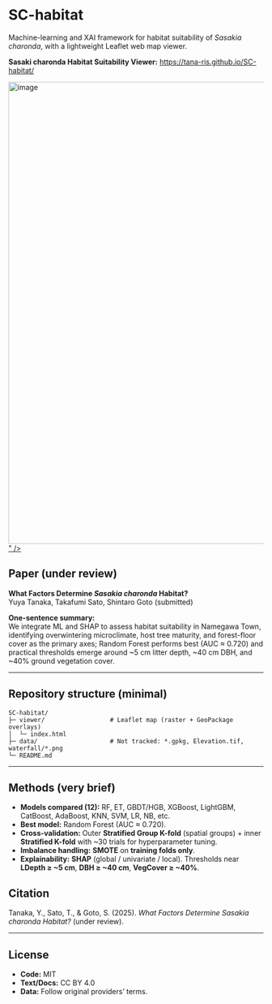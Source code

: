 
# SC-habitat
Machine-learning and XAI framework for habitat suitability of *Sasakia charonda*, with a lightweight Leaflet web map viewer.

**Sasaki charonda Habitat Suitability Viewer:** https://tana-ris.github.io/SC-habitat/

<a href="https://tana-ris.github.io/SC-habitat/" rel="noopener noreferrer">
  <img width="1919" height="910" alt="image"
       src="https://github.com/user-attachments/assets/2550e0b4-3dce-4d3c-89ab-4a94c2eb3d74" />
" />
</a>

## Paper (under review)
**What Factors Determine *Sasakia charonda* Habitat?**  
Yuya Tanaka, Takafumi Sato, Shintaro Goto (submitted)

**One-sentence summary:**  
We integrate ML and SHAP to assess habitat suitability in Namegawa Town, identifying overwintering microclimate, host tree maturity, and forest-floor cover as the primary axes; Random Forest performs best (AUC ≈ 0.720) and practical thresholds emerge around ~5 cm litter depth, ~40 cm DBH, and ~40% ground vegetation cover.

---

## Repository structure (minimal)

```
SC-habitat/
├─ viewer/                  # Leaflet map (raster + GeoPackage overlays)
│  └─ index.html
├─ data/                    # Not tracked: *.gpkg, Elevation.tif, waterfall/*.png
└─ README.md
```

---


## Methods (very brief)

- **Models compared (12):** RF, ET, GBDT/HGB, XGBoost, LightGBM, CatBoost, AdaBoost, KNN, SVM, LR, NB, etc.  
- **Best model:** Random Forest (AUC ≈ 0.720).  
- **Cross-validation:** Outer **Stratified Group K-fold** (spatial groups) + inner **Stratified K-fold** with ~30 trials for hyperparameter tuning.  
- **Imbalance handling:** **SMOTE** on **training folds only**.  
- **Explainability:** **SHAP** (global / univariate / local). Thresholds near **LDepth ≥ ~5 cm**, **DBH ≥ ~40 cm**, **VegCover ≥ ~40%**.


## Citation

Tanaka, Y., Sato, T., & Goto, S. (2025). *What Factors Determine Sasakia charonda Habitat?* (under review).

---

## License

- **Code:** MIT  
- **Text/Docs:** CC BY 4.0  
- **Data:** Follow original providers’ terms.
